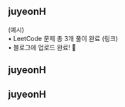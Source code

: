 <h2>juyeonH</h2>(예시)<br>• LeetCode 문제 총 3개 풀이 완료 (링크)<br>• 블로그에 업로드 완료! 🎉<h2>juyeonH</h2><h2>juyeonH</h2>
